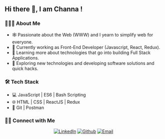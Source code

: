 <h2> Hi there 👋, I am Channa !</h2>

<h3> 👨🏻‍💻 About Me </h3>

- 🕸️   Passionate about the Web (WWW) and I yearn to simplify web for everyone.
- 🔭   Currently working as Front-End Developer (Javascript, React, Redux).
- 🌱   Learning more about technologies that go into building Full Stack Applications.
- 🤔   Exploring new technologies and developing software solutions and quick hacks.

<h3>🛠 Tech Stack</h3>

- 💻   JavaScript | ES6 | Bash Scripting
- 🌐   HTML | CSS | ReactJS | Redux 
- 🔧   Git | Postman

<h3> 🤝🏻 Connect with Me </h3>

<p align="center">
<a href="https://www.linkedin.com/in/channapujari/"><img alt="LinkedIn" src="https://img.shields.io/badge/LinkedIn-Channa%20Pujari-blue?style=flat&logo=linkedin"></a>
<a href="https://github.com/channapujari"><img alt="Github" src="https://img.shields.io/badge/GitHub-Channa%20Pujari-blue?style=flat&logo=github"></a>
<a href="mailto:channa.pujari@gmail.com"><img alt="Email" src="https://img.shields.io/badge/Email-channa.pujari%40gmail.com-blue?style=flat&logo=gmail"></a>
</p>
